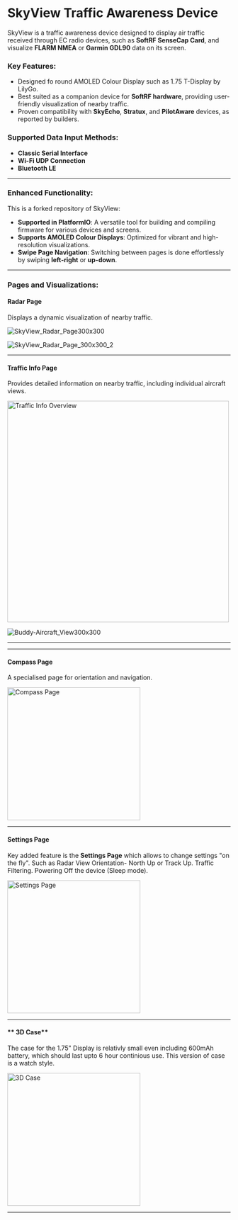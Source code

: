 # SkyView Traffic Awareness Device

SkyView is a traffic awareness device designed to display air traffic received through EC radio devices, such as **SoftRF SenseCap Card**, and visualize **FLARM NMEA** or **Garmin GDL90** data on its screen.

### Key Features:
- Designed fo round AMOLED Colour Display such as 1.75 T-Display by LilyGo.
- Best suited as a companion device for **SoftRF hardware**, providing user-friendly visualization of nearby traffic.
- Proven compatibility with **SkyEcho**, **Stratux**, and **PilotAware** devices, as reported by builders.

### Supported Data Input Methods:
- **Classic Serial Interface**
- **Wi-Fi UDP Connection**
- **Bluetooth LE**

---

### Enhanced Functionality:
This is a forked repository of SkyView:
- **Supported in PlatformIO**: A versatile tool for building and compiling firmware for various devices and screens.
- **Supports AMOLED Colour Displays**: Optimized for vibrant and high-resolution visualizations.
- **Swipe Page Navigation**: Switching between pages is done effortlessly by swiping **left-right** or **up-down**.

---

### Pages and Visualizations:

#### **Radar Page**  
Displays a dynamic visualization of nearby traffic.

![SkyView_Radar_Page300x300](https://github.com/user-attachments/assets/a582ca45-425f-4d3f-b65a-485dfb4d9953)


![SkyView_Radar_Page_300x300_2](https://github.com/user-attachments/assets/6b980b27-f55a-47da-8d94-9f8d6f9b4d1f)

---

#### **Traffic Info Page**  
Provides detailed information on nearby traffic, including individual aircraft views.

<img src="https://github.com/user-attachments/assets/dbf50cfd-8fea-4adb-9e6a-514a463d0512" alt="Traffic Info Overview" width="500px">

![Buddy-Aircraft_View300x300](https://github.com/user-attachments/assets/70256d1b-6bc8-48ec-bd24-8c667b0fe275)


---


---

#### **Compass Page**  
A specialised page for orientation and navigation.

<img src="https://github.com/user-attachments/assets/9613bb03-ed0b-48e4-b963-74c99b9cf339" alt="Compass Page" width="300px">

---

#### **Settings Page**
Key added feature is the **Settings Page** which allows to change settings "on the fly". Such as Radar View Orientation- North Up or Track Up. Traffic Filtering.
Powering Off the device (Sleep mode).

<img src="https://github.com/user-attachments/assets/874b9fbc-2495-44c0-a77c-07b0165dae16" alt="Settings Page" width="300px">


---
#### ** 3D Case**
The case for the 1.75" Display is relativly small even including 600mAh battery, which should last upto 6 hour continious use.
This version of case is a watch style.


<img src="https://github.com/user-attachments/assets/b7e3225d-762a-4fb2-83d3-c82b57f38ba8" alt="3D Case" width="300px">


---
